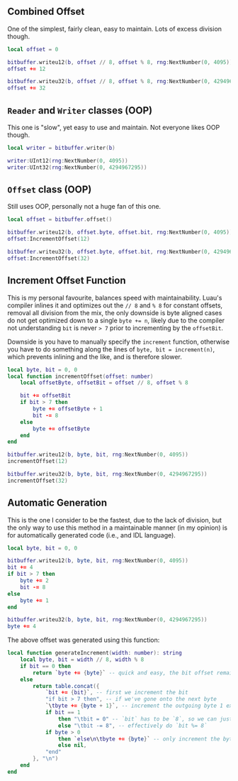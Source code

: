 ## Combined Offset

One of the simplest, fairly clean, easy to maintain. Lots of excess division though.
```lua
local offset = 0

bitbuffer.writeu12(b, offset // 8, offset % 8, rng:NextNumber(0, 4095))
offset += 12

bitbuffer.writeu32(b, offset // 8, offset % 8, rng:NextNumber(0, 4294967295))
offset += 32
```

## `Reader` and `Writer` classes (OOP)

This one is "slow", yet easy to use and maintain. Not everyone likes OOP though.
```lua
local writer = bitbuffer.writer(b)

writer:UInt12(rng:NextNumber(0, 4095))
writer:UInt32(rng:NextNumber(0, 4294967295))
```

## `Offset` class (OOP)

Still uses OOP, personally not a huge fan of this one.
```lua
local offset = bitbuffer.offset()

bitbuffer.writeu12(b, offset.byte, offset.bit, rng:NextNumber(0, 4095))
offset:IncrementOffset(12)

bitbuffer.writeu32(b, offset.byte, offset.bit, rng:NextNumber(0, 4294967295))
offset:IncrementOffset(32)
```

## Increment Offset Function

This is my personal favourite, balances speed with maintainability. Luau's compiler inlines it and optimizes out the `// 8` and `% 8` for constant offsets, removal all division from the mix, the only downside is byte aligned cases do not get optimized down to a single `byte += n`, likely due to the compiler not understanding `bit` is never `> 7` prior to incrementing by the `offsetBit`.

Downside is you have to manually specify the `increment` function, otherwise you have to do something along the lines of `byte, bit = increment(n)`, which prevents inlining and the like, and is therefore slower.
```lua
local byte, bit = 0, 0
local function incrementOffset(offset: number)
    local offsetByte, offsetBit = offset // 8, offset % 8

    bit += offsetBit
    if bit > 7 then
        byte += offsetByte + 1
        bit -= 8
    else
        byte += offsetByte
    end
end

bitbuffer.writeu12(b, byte, bit, rng:NextNumber(0, 4095))
incrementOffset(12)

bitbuffer.writeu32(b, byte, bit, rng:NextNumber(0, 4294967295))
incrementOffset(32)
```

## Automatic Generation

This is the one I consider to be the fastest, due to the lack of division, but the only way to use this method in a maintainable manner (in my opinion) is for automatically generated code (i.e., and IDL language).
```lua
local byte, bit = 0, 0

bitbuffer.writeu12(b, byte, bit, rng:NextNumber(0, 4095))
bit += 4
if bit > 7 then
    byte += 2
    bit -= 8
else
    byte += 1
end

bitbuffer.writeu32(b, byte, bit, rng:NextNumber(0, 4294967295))
byte += 4
```

The above offset was generated using this function:
```lua
local function generateIncrement(width: number): string
	local byte, bit = width // 8, width % 8
	if bit == 0 then
		return `byte += {byte}` -- quick and easy, the bit offset remains the same
	else
		return table.concat({
			`bit += {bit}`, -- first we increment the bit
			"if bit > 7 then", -- if we've gone onto the next byte
			`\tbyte += {byte + 1}`, -- increment the outgoing byte 1 extra than normal
			if bit == 1
				then "\tbit = 0" -- `bit` has to be `8`, so we can just set it to 0
				else "\tbit -= 8", -- effectively do `bit %= 8`
			if byte > 0
				then `else\n\tbyte += {byte}` -- only increment the byte if need be
				else nil,
			"end"
		}, "\n")
	end
end
```